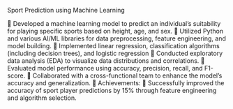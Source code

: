 Sport Prediction using Machine Learning


 Developed a machine learning model to predict an individual’s suitability for playing specific sports based on height, age, and sex.  Utilized Python and various AI/ML libraries for data preprocessing, feature engineering, and model building.  Implemented linear regression, classification algorithms (including decision trees), and logistic regression
 Conducted exploratory data analysis (EDA) to visualize data distributions and correlations.  Evaluated model performance using accuracy, precision, recall, and F1-score.  Collaborated with a cross-functional team to enhance the model’s accuracy and generalization.  Achievements:
 Successfully improved the accuracy of sport player predictions by 15% through feature engineering and algorithm
selection.
